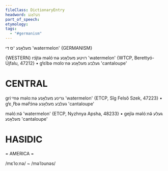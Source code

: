 ```yaml
---
fileClass: DictionaryEntry
headword: מעלאָנע
part_of_speech: 
etymology: 
tags:
  - "#germanism"
---
```

מעלאָנע
־ס
די
'watermelon'
{GERMANISM}

{WESTERN}
rɔ́jtə məlóˑnə רויטע מעלאָנע 'watermelon' {WTCP, Berettyó-Újfalu, 47212}
	•	gʲɛlbə mαloˑnə געלבע מעלאָנע 'cantaloupe'

CENTRAL
========

griˑᵊnə məloːnə גרינע מעלאָנע 'watermelon' {ETCP, Sîg Felső Szek, 47223}
	•	gʲɛ˯lʲbə məlʲɔ́nə געלבע מעלאָנע 'cantaloupe'

məlóːnə̃ 'watermelon' {ETCP, Nyzhnya Apsha, 48233}
	•	gejlə məlóːnə̃ געלע מעלאָנע 'cantaloupe'

HASIDIC
=======
= AMERICA = 

/mɛˈloːnə/ ~ /məˈlɔunəs/
